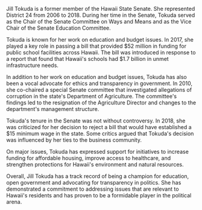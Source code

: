 Jill Tokuda is a former member of the Hawaii State Senate. She represented District 24 from 2006 to 2018. During her time in the Senate, Tokuda served as the Chair of the Senate Committee on Ways and Means and as the Vice Chair of the Senate Education Committee.

Tokuda is known for her work on education and budget issues. In 2017, she played a key role in passing a bill that provided $52 million in funding for public school facilities across Hawaii. The bill was introduced in response to a report that found that Hawaii's schools had $1.7 billion in unmet infrastructure needs.

In addition to her work on education and budget issues, Tokuda has also been a vocal advocate for ethics and transparency in government. In 2010, she co-chaired a special Senate committee that investigated allegations of corruption in the state's Department of Agriculture. The committee's findings led to the resignation of the Agriculture Director and changes to the department's management structure.

Tokuda's tenure in the Senate was not without controversy. In 2018, she was criticized for her decision to reject a bill that would have established a $15 minimum wage in the state. Some critics argued that Tokuda's decision was influenced by her ties to the business community.

On major issues, Tokuda has expressed support for initiatives to increase funding for affordable housing, improve access to healthcare, and strengthen protections for Hawaii's environment and natural resources.

Overall, Jill Tokuda has a track record of being a champion for education, open government and advocating for transparency in politics. She has demonstrated a commitment to addressing issues that are relevant to Hawaii's residents and has proven to be a formidable player in the political arena.
